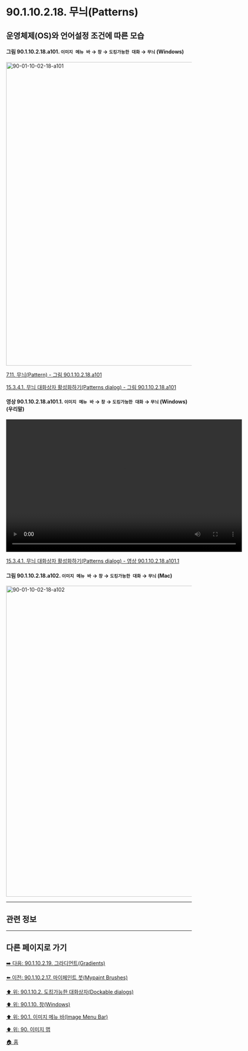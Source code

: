 # 90.1.10.2.18. 무늬(Patterns)
## 운영체제(OS)와 언어설정 조건에 따른 모습

<a id="90-01-10-02-18-a101"></a>

#### 그림 90.1.10.2.18.a101. `이미지 메뉴 바` → `창` → `도킹가능한 대화` → `무늬` (Windows)
<img width="980" height="825" alt="90-01-10-02-18-a101" src="https://github.com/user-attachments/assets/b552c342-8d25-490c-8d16-eb4ac4d54e9d" />

[7.11. 무늬(Pattern) - 그림 90.1.10.2.18.a101](./07-11-patterns.md#90-01-10-02-18-a101)

[15.3.4.1. 무늬 대화상자 활성화하기(Patterns dialog) - 그림 90.1.10.2.18.a101](./15-03-04-01-activating_the_dialog.md#90-01-10-02-18-a101)

<a id="90-01-10-02-18-a101-01"></a>

#### 영상 90.1.10.2.18.a101.1. `이미지 메뉴 바` → `창` → `도킹가능한 대화` → `무늬` (Windows) (우리말)
<video controls="controls" width="640" height="360" src="https://github.com/user-attachments/assets/f92b48ca-ec59-41e8-ae4f-c9df03ad98f7"></video>

[15.3.4.1. 무늬 대화상자 활성화하기(Patterns dialog) - 영상 90.1.10.2.18.a101.1](./15-03-04-01-activating_the_dialog.md#90-01-10-02-18-a101-01)

<a id="90-01-10-02-18-a102"></a>

#### 그림 90.1.10.2.18.a102. `이미지 메뉴 바` → `창` → `도킹가능한 대화` → `무늬` (Mac)
<img width="980" height="845" alt="90-01-10-02-18-a102" src="https://github.com/user-attachments/assets/48eb3ade-10b2-4a04-b881-4fa2711a0d36" />

***

## 관련 정보

***

## 다른 페이지로 가기

[➡️ 다음: 90.1.10.2.19. 그라디언트(Gradients)](./90-01-10-02-19-gradients.md)

[⬅️ 이전: 90.1.10.2.17. 마이페인트 붓(Mypaint Brushes)](./90-01-10-02-17-mypaint_brushes.md)

[⬆️ 위: 90.1.10.2. 도킹가능한 대화상자(Dockable dialogs)](./90-01-10-02-00-dockable_dialogs.md)

[⬆️ 위: 90.1.10. 창(Windows)](./90-01-10-00-windows.md)

[⬆️ 위: 90.1. 이미지 메뉴 바(Image Menu Bar)](./90-01-00-image-menu-bar.md)

[⬆️ 위: 90. 이미지 맵](./90-00-image-map.md)

[🏠 홈](./00-home.md)
